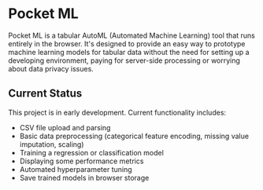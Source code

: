 # Pocket ML

Pocket ML is a tabular AutoML (Automated Machine Learning) tool that runs entirely in the browser. It's designed to provide an easy way to prototype machine learning models for tabular data without the need for setting up a developing environment, paying for server-side processing or worrying about data privacy issues.

## Current Status

This project is in early development. Current functionality includes:

- CSV file upload and parsing
- Basic data preprocessing (categorical feature encoding, missing value imputation, scaling)
- Training a regression or classification model
- Displaying some performance metrics
- Automated hyperparameter tuning
- Save trained models in browser storage
